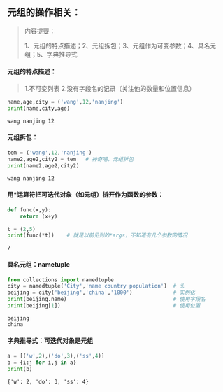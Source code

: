 ## 元组的操作相关：

> 内容提要：
>
> 1、元组的特点描述；2、元组拆包；3、元组作为可变参数；4、具名元组；5、字典推导式

#### 元组的特点描述：

> 1.不可变列表  2.没有字段名的记录（关注他的数量和位置信息）

```python 
name,age,city = ('wang',12,'nanjing')
print(name,city,age)
```

```
wang nanjing 12
```

#### 元组拆包：

```Python
tem = ('wang',12,'nanjing')
name2,age2,city2 = tem   # 神奇吧，元组拆包
print(name2,age2,city2)
```

```
wang nanjing 12
```

#### 用*运算符把可迭代对象（如元组）拆开作为函数的参数：

```Python
def func(x,y):
    return (x+y)

t = (2,5)
print(func(*t))    # 就是以前见到的*args，不知道有几个参数的情况
```

```
7
```

#### 具名元组：nametuple

```python 
from collections import namedtuple
city = namedtuple('City','name country population')  # 头
beijing = city('beijing','china','1000')             # 实例化 
print(beijing.name)                                  # 使用字段名
print(beijing[1])                                    # 使用位置
```

```
beijing
china
```

#### 字典推导式：可迭代对象是元组

```python 
a = [('w',2),('do',3),('ss',4)]
b = {i:j for i,j in a}
print(b)
```

```
{'w': 2, 'do': 3, 'ss': 4}
```

